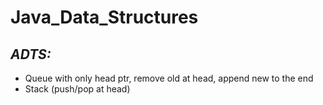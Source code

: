 Java_Data_Structures
====================

## *ADTS:*
- Queue with only head ptr, remove old at head, append new to the end
- Stack (push/pop at head)
